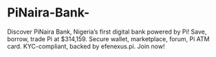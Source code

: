 # PiNaira-Bank-
Discover PiNaira Bank, Nigeria’s first digital bank powered by Pi! Save, borrow, trade Pi at $314,159. Secure wallet, marketplace, forum, Pi ATM card. KYC-compliant, backed by efenexus.pi. Join now!
